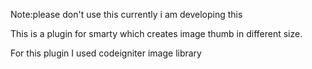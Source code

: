 Note:please don't use this currently i am developing this

This is a plugin for smarty which creates image thumb in different size.

For this plugin I used codeigniter image library 
